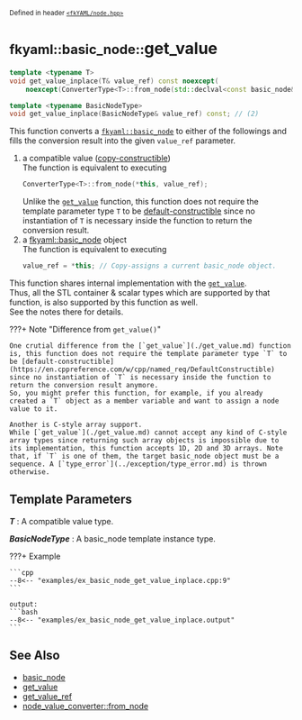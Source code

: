 <small>Defined in header [`<fkYAML/node.hpp>`](https://github.com/fktn-k/fkYAML/blob/develop/include/fkYAML/node.hpp)</small>

# <small>fkyaml::basic_node::</small>get_value

```cpp
template <typename T>
void get_value_inplace(T& value_ref) const noexcept(
    noexcept(ConverterType<T>::from_node(std::declval<const basic_node&>(), std::declval<T&>()))); // (1)

template <typename BasicNodeType>
void get_value_inplace(BasicNodeType& value_ref) const; // (2)
```

This function converts a [`fkyaml::basic_node`](./index.md) to either of the followings and fills the conversion result into the given `value_ref` parameter.  

1. a compatible value ([copy-constructible](https://en.cppreference.com/w/cpp/named_req/CopyConstructible))  
   The function is equivalent to executing  
   ```cpp
   ConverterType<T>::from_node(*this, value_ref);
   ```
   Unlike the [`get_value`](./get_value.md) function, this function does not require the template parameter type `T` to be [default-constructible](https://en.cppreference.com/w/cpp/named_req/DefaultConstructible) since no instantiation of `T` is necessary inside the function to return the conversion result.  
2. a [fkyaml::basic_node](./index.md) object  
   The function is equivalent to executing  
   ```cpp
   value_ref = *this; // Copy-assigns a current basic_node object.
   ```

This function shares internal implementation with the [`get_value`](./get_value.md).  
Thus, all the STL container & scalar types which are supported by that function, is also supported by this function as well.  
See the notes there for details.

???+ Note "Difference from `get_value()`"

    One crutial difference from the [`get_value`](./get_value.md) function is, this function does not require the template parameter type `T` to be [default-constructible](https://en.cppreference.com/w/cpp/named_req/DefaultConstructible) since no instantiation of `T` is necessary inside the function to return the conversion result anymore.  
    So, you might prefer this function, for example, if you already created a `T` object as a member variable and want to assign a node value to it.  
    
    Another is C-style array support.  
    While [`get_value`](./get_value.md) cannot accept any kind of C-style array types since returning such array objects is impossible due to its implementation, this function accepts 1D, 2D and 3D arrays. Note that, if `T` is one of them, the target basic_node object must be a sequence. A [`type_error`](../exception/type_error.md) is thrown otherwise.

## **Template Parameters**

***T***
:   A compatible value type.  

***BasicNodeType***
:   A basic_node template instance type.  

???+ Example

    ```cpp
    --8<-- "examples/ex_basic_node_get_value_inplace.cpp:9"
    ```

    output:
    ```bash
    --8<-- "examples/ex_basic_node_get_value_inplace.output"
    ```

## **See Also**

* [basic_node](index.md)
* [get_value](get_value.md)
* [get_value_ref](get_value_ref.md)
* [node_value_converter::from_node](../node_value_converter/from_node.md)
